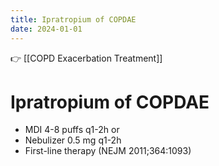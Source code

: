 ```yaml
---
title: Ipratropium of COPDAE
date: 2024-01-01
---
```


👉 [[COPD Exacerbation Treatment]]

# Ipratropium of COPDAE

- MDI 4-8 puffs q1-2h or
- Nebulizer 0.5 mg q1-2h
- First-line therapy (NEJM 2011;364:1093)
